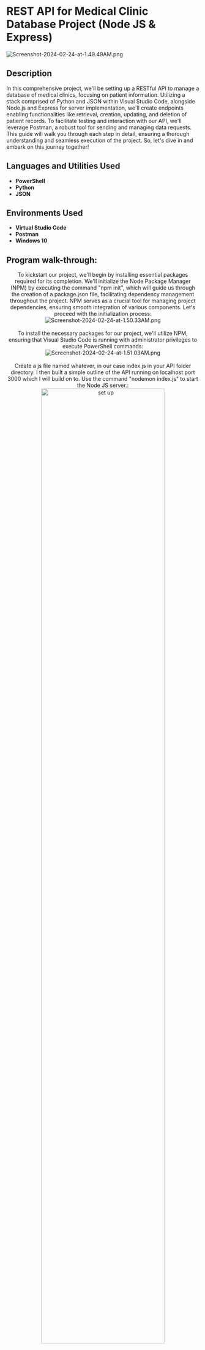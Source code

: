 <h1>REST API for Medical Clinic Database Project (Node JS & Express)</h1>

<img src="https://img.hotimg.com/Screenshot-2024-02-24-at-1.49.49AM.png" alt="Screenshot-2024-02-24-at-1.49.49AM.png" border="0" />

<h2>Description</h2>
In this comprehensive project, we'll be setting up a RESTful API to manage a database of medical clinics, focusing on patient information. Utilizing a stack comprised of Python and JSON within Visual Studio Code, alongside Node.js and Express for server implementation, we'll create endpoints enabling functionalities like retrieval, creation, updating, and deletion of patient records. To facilitate testing and interaction with our API, we'll leverage Postman, a robust tool for sending and managing data requests. This guide will walk you through each step in detail, ensuring a thorough understanding and seamless execution of the project. So, let's dive in and embark on this journey together!
<br />


<h2>Languages and Utilities Used</h2>

- <b>PowerShell</b> 
- <b>Python</b>
- <b>JSON</b>

<h2>Environments Used </h2>

- <b>Virtual Studio Code</b>
- <b>Postman</b>
- <b>Windows 10</b>

<h2>Program walk-through:</h2>

<p align="center">
To kickstart our project, we'll begin by installing essential packages required for its completion. We'll initialize the Node Package Manager (NPM) by executing the command "npm init", which will guide us through the creation of a package.json file, facilitating dependency management throughout the project. NPM serves as a crucial tool for managing project dependencies, ensuring smooth integration of various components. Let's proceed with the initialization process: <br/>
<img src="https://img.hotimg.com/Screenshot-2024-02-24-at-1.50.33AM.png" alt="Screenshot-2024-02-24-at-1.50.33AM.png" border="0" />
<br />
<br />
To install the necessary packages for our project, we'll utilize NPM, ensuring that Visual Studio Code is running with administrator privileges to execute PowerShell commands: <br/>
<img src="https://img.hotimg.com/Screenshot-2024-02-24-at-1.51.03AM.png" alt="Screenshot-2024-02-24-at-1.51.03AM.png" border="0" />
<br />
<br />
Create a js file named whatever, in our case index.js in your API folder directory. I then built a simple outline of the API running on localhost port 3000 which I will build on to. Use the command "nodemon index.js" to start the Node JS server.: <br/>
<img src="https://imgur.com/mYdDrgM.png" height="80%" width="80%" alt="set up"/>
<br />
<br />
Here is the outline of the API and its functionalities, as well as the use of Postman to send API request to our REST API (POST, PUT, DELETE, and GET). We will be using header for authentication and body for miscellaneous purposes (reason why I used bodyParser):  <br/>
<img src="https://imgur.com/IuvhRab.png" height="80%" width="80%" alt="set up"/>
<br />
<br />
Build the database for the medical records and the patients:  <br/>
<img src="https://imgur.com/9YZZJq1.png" height="80%" width="80%" alt="set up"/>
<br />
<br />
Now I will begin working on the functionalities, for the GET method there are a couple things we need to verify as shown below before we can provide the medical records. I've also logged the headers data from Postman to my server to test if the data is being recieved correctly:  <br/>
<img src="https://imgur.com/jKDTMRz.png" height="80%" width="80%" alt="Disk Sanitization Steps"/>
<img src="https://imgur.com/bwIMDYd.png" height="80%" width="80%" alt="Disk Sanitization Steps"/>
<br />
<br />
I then created a if statement which checks to verify that if the values in the "sin" header does not match then respond with a status 404 code using a JSON message "Patient not found".:  <br/>
<img src="https://imgur.com/edFEDXC.png" height="80%" width="80%" alt="Disk Sanitization Steps"/>
<br />
<br />
Then created another if statement to verify if the firstname and lastname match with the corresponding sin. If successfull return status 200 (OK) with the mediacal record and a JSON message, else return an error JSON message with status 401 (unauthorized):  <br/>
<img src="https://imgur.com/bGWNHPr.png" height="80%" width="80%" alt="Disk Sanitization Steps"/>
<br />
<br />
:  <br/>
<img src="https://imgur.com/INiv9Ii.png" height="80%" width="80%" alt="Cyber Attack Event Management"/>
<br />
<br />
For the next function, We will use the POST method to create a new patient we want to be able to assert a new patient from the header to the database. So if the patients sin match equals the firstname, lastname, and phone. then add the patient to the database with a status 200 (OK):  
<br/>
<img src="https://imgur.com/W5alK8v.png" height="80%" width="80%" alt="Disk Sanitization Steps"/>
<br />
<br />
Next create a funtion for updating a patients phone number, we need to verify the sin, verify if the first and last name match the sin, then we can use the PUT method to update the phone number and return the updated database in the body:  <br/>
<img src="https://imgur.com/TkkHxBu.png" height="80%" width="80%" alt="Disk Sanitization Steps"/>
<br />
<br />
Lastly we will create a funtion to delete patients and medical records, again we need to verify if the patients sin exists in the database, verify if the sin matches with the first and last name, then we are able to delete the patient or records from our database using the DELETE Method. Else return error code with JSON message indicating the credentials don't match the sin on file:  <br/>
<img src="https://imgur.com/vXCpzaR.png" height="80%" width="80%" alt="Disk Sanitization Steps"/>
<br />
<br />

<br />
This Concludes This REST API for a Medical Clinic Project!
NOTE: You can build on this and add more security layers and conditions as it would be in real life!  <br/>
<br />
</p>

<!--
 ```diff
- text in red
+ text in green
! text in orange
# text in gray
@@ text in purple (and bold)@@
```
--!>
